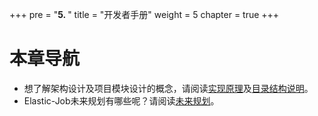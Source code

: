 +++
pre = "<b>5. </b>"
title = "开发者手册"
weight = 5
chapter = true
+++

# 本章导航

 - 想了解架构设计及项目模块设计的概念，请阅读[实现原理](/03-design/lite-design/)及[目录结构说明](/03-design/module/)。
 - Elastic-Job未来规划有哪些呢？请阅读[未来规划](/03-design/roadmap/)。
